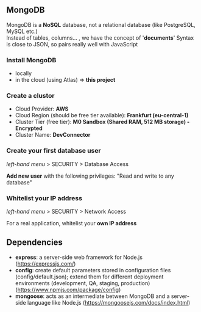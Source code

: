 ## MongoDB

MongoDB is a **NoSQL** database, not a relational database (like PostgreSQL, MySQL etc.)  
Instead of tables, columns... , we have the concept of '**documents**'
Syntax is close to JSON, so pairs really well with JavaScript

### Install MongoDB

- locally
- in the cloud (using Atlas) => **this project**

### Create a clustor

- Cloud Provider: **AWS**
- Cloud Region (should be free tier available): **Frankfurt (eu-central-1)**
- Cluster Tier (free tier): **M0 Sandbox (Shared RAM, 512 MB storage) - Encrypted**
- Cluster Name: **DevConnector**

### Create your first database user

_left-hand menu_ > SECURITY > Database Access

**Add new user** with the following privileges: "Read and write to any database"

### Whitelist your IP address

_left-hand menu_ > SECURITY > Network Access

For a real application, whitelist your **own IP address**

## Dependencies

- **express**: a server-side web framework for Node.js (https://expressjs.com/)
- **config**: create default parameters stored in configuration files (config/default.json); extend them for different deployment environments (development, QA, staging, production) (https://www.npmjs.com/package/config)
- **mongoose**: acts as an intermediate between MongoDB and a server-side language like Node.js (https://mongoosejs.com/docs/index.html)
